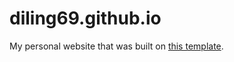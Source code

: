 # diling69.github.io

My personal website that was built on [this template](https://mmistakes.github.io/minimal-mistakes/).


